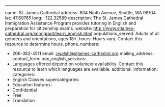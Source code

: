 ---
name: St. James Cathedral
address: 804 Ninth Avenue, Seattle, WA 98104
lat: 47.60765
long: -122.32589
description: The St. James Cathedral Immigration Assistance Program provides tutoring in English and preparation for citizenship exams.
website: http://www.stjames-cathedral.org/immigrant/learn_english.html
populations_served: Adults of all genders and orientations, ages 18+.
hours: Hours vary. Contact this resource to determine hours.
phone_numbers: 
  - 206-382-4511
email: cwalsh@stjames-cathedral.org
mailing_address:
contact_form:
non_english_services: 
  - Languages offered depend on volunteer availability. Contact this resource to learn which languages are available.
additional_information: 
categories:
  - English Classes
supercategories:
  - Education
features:
  - Confidential
  - Free
  - Translation
  